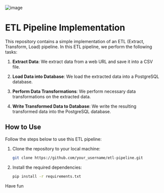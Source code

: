 ![image](https://github.com/00VALAK00/ETL-postgres-pandas/assets/117487025/29d575e0-1f6d-4922-81ee-2150e63ad4e1)


# ETL Pipeline Implementation

This repository contains a simple implementation of an ETL (Extract, Transform, Load) pipeline. In this ETL pipeline, we perform the following tasks:

1. **Extract Data**: We extract data from a web URL and save it into a CSV file.

2. **Load Data into Database**: We load the extracted data into a PostgreSQL database.

3. **Perform Data Transformations**: We perform necessary data transformations on the extracted data.

4. **Write Transformed Data to Database**: We write the resulting transformed data into the PostgreSQL database.

## How to Use

Follow the steps below to use this ETL pipeline:

1. Clone the repository to your local machine:

    ```bash
    git clone https://github.com/your_username/etl-pipeline.git
    ```

2. Install the required dependencies:

    ```bash
    pip install -r requirements.txt
    ```
    
Have fun 

